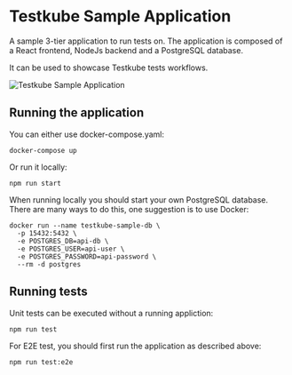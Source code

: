# Testkube Sample Application

A sample 3-tier application to run tests on.
The application is composed of a React frontend, NodeJs backend and a PostgreSQL database.

It can be used to showcase Testkube tests workflows.

![Testkube Sample Application](./docs/images/app.png)

## Running the application

You can either use docker-compose.yaml:

```
docker-compose up
```

Or run it locally:

```
npm run start
```

When running locally you should start your own PostgreSQL database.
There are many ways to do this, one suggestion is to use Docker:

```
docker run --name testkube-sample-db \
  -p 15432:5432 \
  -e POSTGRES_DB=api-db \
  -e POSTGRES_USER=api-user \
  -e POSTGRES_PASSWORD=api-password \
  --rm -d postgres
```

## Running tests

Unit tests can be executed without a running appliction:

```
npm run test
```

For E2E test, you should first run the application as described above:

```
npm run test:e2e
```
